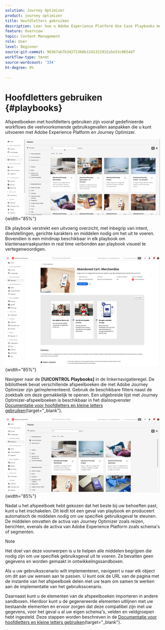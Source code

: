 ```yaml
---
solution: Journey Optimizer
product: journey optimizer
title: Hoofdletters gebruiken
description: Leer hoe u Adobe Experience Platform Use Case Playbooks met Adobe Jourences Optimizer kunt gebruiken.
feature: Overview
topic: Content Management
role: User
level: Beginner
source-git-commit: 96367ab7b3d272368b1241321932a5e53c0654d7
workflow-type: tm+mt
source-wordcount: '334'
ht-degree: 0%

---
```


# Hoofdletters gebruiken {#playbooks}

Afspeelboeken met hoofdletters gebruiken zijn vooraf gedefinieerde workflows die veelvoorkomende gebruiksgevallen aanpakken die u kunt uitvoeren met Adobe Experience Platform en Journey Optimizer.

![bewegende afbeelding met gebruik van hoofdletters en kleine letters weergeven](../rn/assets/do-not-localize/playbooks.gif){width="85%"}

Elk playbook verstrekt een uitvoerig overzicht, met inbegrip van intent, doelstellingen, gerichte karakters en middelen nodig om het uit te voeren. Bovendien is een mindmap beschikbaar in elk playbook om klantenaanraakpunten in real time verbonden aan playbook visueel te vertegenwoordigen.

![Afgewezen speelboek van de Kaart die in de ontdekkingsplaybook mening wordt getoond](assets/playbooks-detail.png){width="85%"}

Navigeer naar de **[!UICONTROL Playbooks]** in de linkernavigatieregel. De bibliotheek bevat verschillende afspeelboeken die met Adobe Journey Optimizer zijn geïmplementeerd. Gebruik de beschikbare filters naast de zoekbalk om deze gemakkelijk te openen. Een uitgebreide lijst met Journey Optimizer-afspeelboeken is beschikbaar in het dialoogvenster [Documentatie voor hoofdletters en kleine letters gebruiken](https://experienceleague.adobe.com/docs/experience-platform/use-case-playbooks/playbooks/playbooks-list.html){target="_blank"}.

![Afspeellijst met geopend deelvenster met filters](assets/playbooks-filter.png){width="85%"}

Nadat u het afspeelboek hebt gekozen dat het beste bij uw behoeften past, kunt u het inschakelen. Dit leidt tot een geval van playbook en produceert automatisch de middelen nodig om uw specifiek gebruiksgeval te steunen. De middelen omvatten de activa van Journey Optimizer zoals reizen, berichten, evenals de activa van Adobe Experience Platform zoals schema&#39;s of segmenten.

>[!NOTE]
>
>Het doel van deze voorwerpen is u te helpen alle middelen begrijpen die nodig zijn om uw specifiek gebruiksgeval uit te voeren. Ze bevatten geen gegevens en worden gemaakt in ontwikkelingssandboxen.

Als u uw gebruiksscenario wilt implementeren, navigeert u naar elk object om dit aan uw wensen aan te passen. U kunt ook de URL van de pagina met de instantie van het afspeelboek delen met uw team om samen te werken aan de implementatie van het gebruiksscenario.

Daarnaast kunt u de elementen van de afspeelboeken importeren in andere sandboxen. Hierdoor kunt u de gegenereerde elementen uitlijnen met uw bestaande elementen en ervoor zorgen dat deze compatibel zijn met uw gegevens, voor het geval u al uw eigen schema&#39;s, velden en veldgroepen hebt ingesteld. Deze stappen worden beschreven in de [Documentatie voor hoofdletters en kleine letters gebruiken](https://experienceleague.adobe.com/docs/experience-platform/use-case-playbooks/playbooks/data-awareness.html){target="_blank"}.
